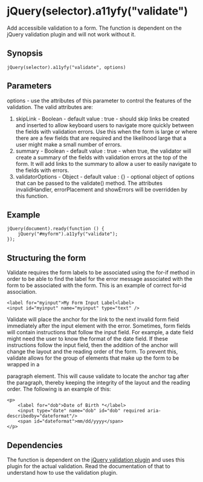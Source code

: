 # jQuery(selector).a11yfy("validate")

Add accessibile validation to a form. The function is dependent on the jQuery validation plugin and will not work without it.

## Synopsis

    jQuery(selector).a11yfy("validate", options)

## Parameters

options - use the attributes of this parameter to control the features of the validation. The valid attributes are:

1. skipLink - Boolean - default value : true - should skip links be created and inserted to allow keyboard users to navigate more quickly between the fields with validation errors. Use this when the form is large or where there are a few fields that are required and the likelihood large that a user might make a small number of errors.
2. summary - Boolean - default value : true - when true, the validator will create a summary of the fields with validation errors at the top of the form. It will add links to the summary to allow a user to easily navigate to the fields with errors.
3. validatorOptions - Object - default value : {} - optional object of options that can be passed to the validate() method. The attributes invalidHandler, errorPlacement and showErrors will be overridden by this function.


## Example

    jQuery(document).ready(function () {
        jQuery("#myform").a11yfy("validate");
    });

## Structuring the form

Validate requires the form labels to be associated using the for-if method in order to be able to find the label for the error message associated with the form to be associated with the form. This is an example of correct for-id association.

    <label for="myinput">My Form Input Label<label>
    <input id="myinput" name="myinput" type="text" />

Validate will place the anchor for the link to the next invalid form field immediately after the input element with the error. Sometimes, form fields will contain instructions that follow the input field. For example, a date field might need the user to know the format of the date field. If these instructions follow the input field, then the addition of the anchor will change the layout and the reading order of the form. To prevent this, validate allows for the group of elements that make up the form to be wrapped in a <p> paragraph element. This will cause validate to locate the anchor tag after the paragraph, thereby keeping the integrity of the layout and the reading order. The following is an example of this:

    <p>
        <label for="dob">Date of Birth *</label>
        <input type="date" name="dob" id="dob" required aria-describedby="dateformat"/>
        <span id="dateformat">mm/dd/yyyy</span>
    </p>


## Dependencies

The function is dependent on the <a href="http://jqueryvalidation.org/">jQuery validation plugin</a> and uses this plugin for the actual validation. Read the documentation of that to understand how to use the validation plugin.

